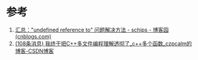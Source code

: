 # 参考

1. [汇总："undefined reference to" 问题解决方法 - schips - 博客园 (cnblogs.com)](https://www.cnblogs.com/schips/p/13728080.html)
1. [(108条消息) 我终于把C++多文件编程理解透彻了_c++多个函数_czpcalm的博客-CSDN博客](https://blog.csdn.net/chen_z_p/article/details/105352547)